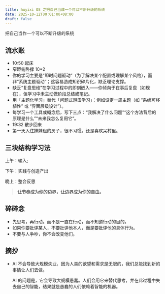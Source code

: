 ```yaml
---
title: huyixi OS 之把自己当成一个可以不断升级的系统
date: 2025-10-12T00:01:00+08:00
draft: false
---
```


把自己当作一个可以不断升级的系统

## 流水账

- 10:50 起床
- 窄距俯卧撑 10*2
- 你的学习主要是“即时问题驱动”（为了解决某个配置或理解某个风格），而非“系统主题驱动”；这容易造成知识碎片化，缺乏理论支撑。
- 缺乏“复盘思维”在学习过程中的即刻嵌入——你倾向于在事后复盘（如现在），但学习中未主动做阶段总结或笔记。
- 用「主题化学习」替代「问题式游击学习」：例如设定一周主题（如 “系统可移植性” 或 “界面层级设计”）。
- 每学习一个工具或概念后，写下三点：“我解决了什么问题”“这个方法背后的原理是什么”“未来我怎么复用它”。
- 19:32 散步回来
- 第一天入住妹妹租的房子，很不习惯。还是喜欢呆村里。

## 三块结构学习法

上午：输入;

下午：实践与创造产出

晚上：整合反思

> **让节奏成为你的边界，让边界成为你的自由。**

## 碎碎念

- 先思考，再行动。而不是一直在行动，而不知道行动的目的。
- 如果你要批评某人，不要批评他本人，而是要批评他的具体行为。
- 不要与人争吵，你不会改变他们。

## 摘抄

- AI 不会导致大规模失业，因为人类的欲望和需求是无限的，我们总能找到新的事情让人们去做。

  AI 的问题是，它会导致大规模愚蠢。人们会用它来替代思考，并在此过程中失去自己的智能，结果就是愚蠢的人们依赖着智能的机器。
